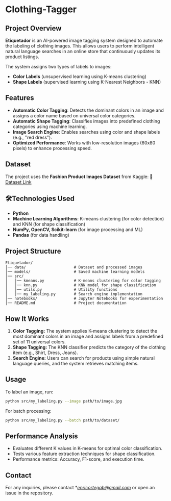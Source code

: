 # Clothing-Tagger

## Project Overview

**Etiquetador** is an AI-powered image tagging system designed to automate the labeling of clothing images. This allows users to perform intelligent natural language searches in an online store that continuously updates its product listings.

The system assigns two types of labels to images:
- **Color Labels** (unsupervised learning using K-means clustering)
- **Shape Labels** (supervised learning using K-Nearest Neighbors - KNN)

## Features

- **Automatic Color Tagging**: Detects the dominant colors in an image and assigns a color name based on universal color categories.
- **Automatic Shape Tagging**: Classifies images into predefined clothing categories using machine learning.
- **Image Search Engine**: Enables searches using color and shape labels (e.g., "red dress").
- **Optimized Performance**: Works with low-resolution images (60x80 pixels) to enhance processing speed.

## Dataset

The project uses the **Fashion Product Images Dataset** from Kaggle:
🔗 [Dataset Link](https://www.kaggle.com/paramaggarwal/fashion-product-images-dataset)

## 🛠Technologies Used

- **Python**
- **Machine Learning Algorithms**: K-means clustering (for color detection) and KNN (for shape classification)
- **NumPy, OpenCV, Scikit-learn** (for image processing and ML)
- **Pandas** (for data handling)

## Project Structure

```
Etiquetador/
│── data/                     # Dataset and processed images
│── models/                   # Saved machine learning models
│── src/
│   │── kmeans.py             # K-means clustering for color tagging
│   │── knn.py                # KNN model for shape classification
│   │── utils.py              # Utility functions
│   │── my_labeling.py        # Search engine implementation
│── notebooks/                # Jupyter Notebooks for experimentation
│── README.md                 # Project documentation
```

## How It Works

1. **Color Tagging:** The system applies K-means clustering to detect the most dominant colors in an image and assigns labels from a predefined set of 11 universal colors.
2. **Shape Tagging:** The KNN classifier predicts the category of the clothing item (e.g., Shirt, Dress, Jeans).
3. **Search Engine:** Users can search for products using simple natural language queries, and the system retrieves matching items.

## Usage

To label an image, run:
```sh
python src/my_labeling.py --image path/to/image.jpg
```

For batch processing:
```sh
python src/my_labeling.py --batch path/to/dataset/
```

## Performance Analysis

- Evaluates different K values in K-means for optimal color classification.
- Tests various feature extraction techniques for shape classification.
- Performance metrics: Accuracy, F1-score, and execution time.


## Contact

For any inquiries, please contact **enricortegab@gmail.com* or open an issue in the repository.

